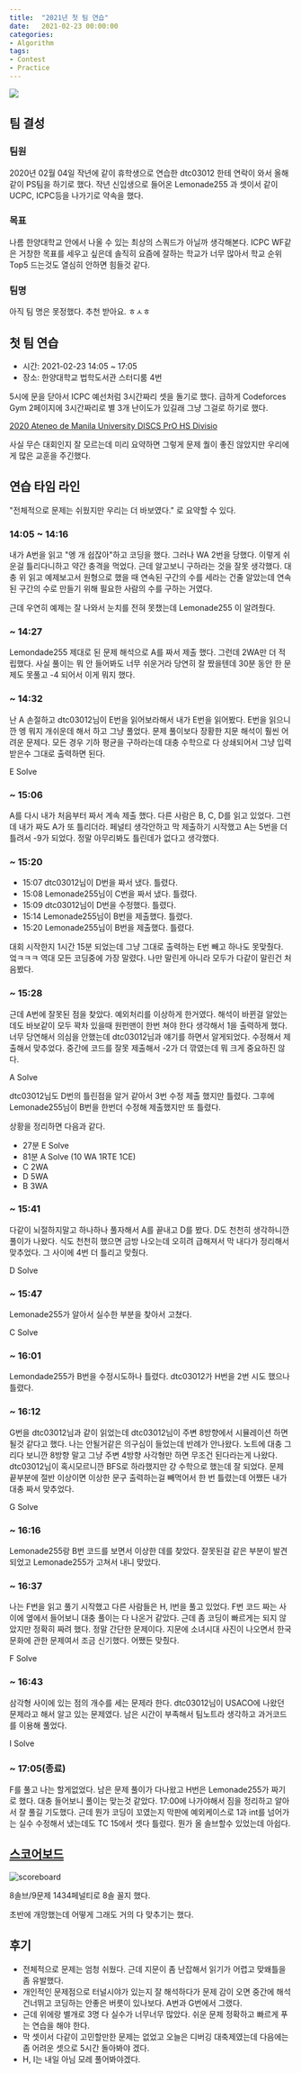 ```yaml
---
title:  "2021년 첫 팀 연습"
date:   2021-02-23 00:00:00
categories:
- Algorithm
tags:
- Contest
- Practice
---
```


![](https://i.imgur.com/qt5j6ro.png)

## 팀 결성

### 팀원 

2020년 02월 04일 작년에 같이 휴학생으로 연습한 dtc03012 한테 연락이 와서 올해 같이 PS팀을 하기로 했다. 작년 신입생으로 들어온 Lemonade255  과 셋이서 같이 UCPC, ICPC등을 나가기로 약속을 했다.

### 목표

나름 한양대학교 안에서 나올 수 있는 최상의 스쿼드가 아닐까 생각해본다. ICPC WF같은 거창한 목표를 세우고 싶은데 솔직히 요즘에 잘하는 학교가 너무 많아서 학교 순위 Top5 드는것도 열심히 안하면 힘들것 같다.

### 팀명

아직 팀 명은 못정했다. 추천 받아요. ㅎㅅㅎ

## 첫 팀 연습

- 시간: 2021-02-23 14:05 ~ 17:05
- 장소: 한양대학교 법학도서관 스터디룸 4번

5시에 문을 닫아서 ICPC 예선처럼 3시간짜리 셋을 돌기로 했다. 급하게 Codeforces Gym 2페이지에 3시간짜리로 별 3개 난이도가 있길래 그냥 그걸로 하기로 했다.

[2020 Ateneo de Manila University DISCS PrO HS Divisio](https://codeforces.com/gym/102556)

사실 무슨 대회인지 잘 모르는데 미리 요약하면 그렇게 문제 퀄이 좋진 않았지만 우리에게 많은 교훈을 주긴했다.

## 연습 타임 라인

"전체적으로 문제는 쉬웠지만 우리는 더 바보였다." 로 요약할 수 있다.


### 14:05 ~ 14:16

내가 A번을 읽고 "엥 개 쉽잖아"하고 코딩을 했다. 그러나 WA 2번을 당했다. 이렇게 쉬운걸 틀리다니하고 약간 충격을 먹었다. 근데 알고보니 구하라는 것을 잘못 생각했다. 대충 위 읽고 예제보고서 원형으로 했을 때 연속된 구간의 수를 세라는 건줄 알았는데 연속된 구간의 수로 만들기 위해 필요한 사람의 수를 구하는 거였다.

근데 우연히 예제는 잘 나와서 눈치를 전혀 못챘는데 Lemonade255 이 알려줬다.

### ~ 14:27

Lemondade255 제대로 된 문제 해석으로 A를 짜서 제출 했다. 그런데 2WA만 더 적립했다. 사실 풀이는 뭐 안 들어봐도 너무 쉬운거라 당연히 잘 짰을텐데 30분 동안 한 문제도 못풀고 -4 되어서 이게 뭐지 했다.

### ~ 14:32

난 A 손절하고 dtc03012님이 E번을 읽어보라해서 내가 E번을 읽어봤다. E번을 읽으니깐 엥 뭐지 개쉬운데 해서 하고 그냥 풀었다. 문제 풀이보다 장황한 지문 해석이 훨씬 어려운 문제다. 모든 경우 기하 평균을 구하라는데 대충 수학으로 다 상쇄되어서 그냥 입력 받은수 그대로 출력하면 된다.

E Solve

### ~ 15:06

A를 다시 내가 처음부터 짜서 계속 제출 했다. 다른 사람은 B, C, D를 읽고 있었다. 그런데 내가 짜도 A가 또 틀리더라. 페널티 생각안하고 막 제출하기 시작했고 A는 5번을 더 틀려서 -9가 되었다. 정말 아무리봐도 틀린데가 없다고 생각했다.

### ~ 15:20

- 15:07 dtc03012님이 D번을 짜서 냈다. 틀렸다. 
- 15:08 Lemonade255님이 C번을 짜서 냈다. 틀렸다.
- 15:09 dtc03012님이 D번을 수정했다. 틀렸다.
- 15:14 Lemonade255님이 B번을 제출했다. 틀렸다.
- 15:20 Lemonade255님이 B번을 제출했다. 틀렸다.

대회 시작한지 1시간 15분 되었는데 그냥 그대로 출력하는 E번 빼고 하나도 못맞췄다. 엌ㅋㅋㅋ
역대 모든 코딩중에 가장 말렸다. 나만 말린게 아니라 모두가 다같이 말린건 처음봤다.

### ~ 15:28

근데 A번에 잘못된 점을 찾았다. 예외처리를 이상하게 한거였다. 해석이 바뀐걸 알았는데도 바보같이 모두 꽉차 있을때 원펀맨이 한번 쳐야 한다 생각해서 1을 출력하게 했다. 너무 당연해서 의심을 안했는데 dtc03012님과 얘기를 하면서 알게되었다. 수정해서 제출해서 맞추었다. 중간에 코드를 잘못 제출해서 -2가 더 깎였는데 뭐 크게 중요하진 않다.

A Solve

dtc03012님도 D번의 틀린점을 알거 같아서 3번 수정 제출 했지만 틀렸다.
그후에 Lemonade255님이 B번을 한번더 수정해 제출했지만 또 틀렸다.

상황을 정리하면 다음과 같다.

- 27분 E Solve
- 81분 A Solve (10 WA 1RTE 1CE)
- C 2WA
- D 5WA
- B 3WA

### ~ 15:41

다같이 뇌절하지말고 하나하나 풀자해서 A를 끝내고 D를 봤다. D도 천천히 생각하니깐 풀이가 나왔다. 식도 천천히 했으면 금방 나오는데 오히려 급해져서 막 내다가 정리해서 맞추었다. 그 사이에 4번 더 틀리고 맞췄다.

D Solve

### ~ 15:47

Lemonade255가 알아서 실수한 부분을 찾아서 고쳤다. 

C Solve

### ~ 16:01

Lemondade255가 B번을 수정시도하나 틀렸다.
dtc03012가 H번을 2번 시도 했으나 틀렸다.

### ~ 16:12

G번을 dtc03012님과 같이 읽었는데 dtc03012님이 주변 8방향에서 시뮬레이션 하면 될것 같다고 했다. 나는 안될거같은 의구심이 들었는데 반례가 안나왔다. 노트에 대충 그리다 보니깐 8방향 말고 그냥 주변 4방향 사각형만 하면 무조건 된다라는게 나왔다. dtc03012님이 혹시모르니깐 BFS로 하라했지만 걍 수학으로 했는데 잘 되었다. 문제 끝부분에 절반 이상이면 이상한 문구 출력하는걸 빼먹어서 한 번 틀렸는데 어쨌든 내가 대충 짜서 맞추었다.

G Solve

### ~ 16:16

Lemonade255랑 B번 코드를 보면서 이상한 데를 찾았다. 잘못된걸 같은 부분이 발견 되었고 Lemonade255가 고쳐서 내니 맞았다.

### ~ 16:37

나는 F번을 읽고 풀기 시작했고 다른 사람들은 H, I번을 풀고 있었다. F번 코드 짜는 사이에 옆에서 들어보니 대충 풀이는 다 나온거 같았다. 근데 좀 코딩이 빠르게는 되지 않았지만 정확히 짜려 했다. 정말 간단한 문제이다. 지문에 소녀시대 사진이 나오면서 한국 문화에 관한 문제여서 조금 신기했다. 어쨌든 맞췄다.

F Solve

### ~ 16:43

삼각형 사이에 있는 점의 개수를 세는 문제라 한다. dtc03012님이 USACO에 나왔던 문제라고 해서 알고 있는 문제였다. 남은 시간이 부족해서 팀노트라 생각하고 과거코드를 이용해 풀었다.

I Solve

### ~ 17:05(종료)

F를 풀고 나는 할게없었다. 남은 문제 풀이가 다나왔고 H번은 Lemonade255가 짜기로 했다. 대충 들어보니 풀이는 맞는것 같았다. 17:00에 나가야해서 짐을 정리하고 알아서 잘 풀길 기도했다. 근데 뭔가 코딩이 꼬였는지 막판에 예외케이스로 1과 int를 넘어가는 실수 수정해서 냈는데도 TC 15에서 셋다 틀렸다. 뭔가 올 솔브할수 있었는데 아쉽다.

## [스코어보드](https://codeforces.com/gym/102556/standings)

![scoreboard](https://i.imgur.com/FDHvW1V.png)

8솔브/9문제 1434페널티로 8솔 꼴지 했다.

초반에 개망했는데 어떻게 그래도 거의 다 맞추기는 했다.

## 후기

- 전체적으로 문제는 엄청 쉬웠다. 근데 지문이 좀 난잡해서 읽기가 어렵고 맞왜틀을 좀 유발했다.
- 개인적인 문제점으로 터널시야가 있는지 잘 해석하다가 문제 감이 오면 중간에 해석 건너뛰고 코딩하는 안좋은 버릇이 있나보다. A번과 G번에서 그랬다.
- 근데 위에랑 별개로 3명 다 실수가 너무너무 많았다. 쉬운 문제 정확하고 빠르게 푸는 연습을 해야 한다.
- 막 셋이서 다같이 고민할만한 문제는 없었고 오늘은 디버깅 대축제였는데 다음에는 좀 어려운 셋으로 5시간 돌아봐야 겠다.
- H, I는 내일 아님 모레 풀어봐야겠다.
